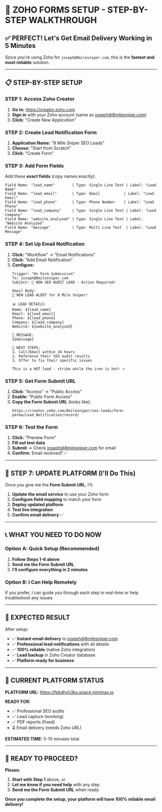 # 🚀 ZOHO FORMS SETUP - STEP-BY-STEP WALKTHROUGH

## ✅ PERFECT! Let's Get Email Delivery Working in 5 Minutes

Since you're using Zoho for `joseph@8milesniper.com`, this is the **fastest and most reliable** solution.

---

## 📋 STEP-BY-STEP SETUP

### **STEP 1: Access Zoho Creator**
1. **Go to:** https://creator.zoho.com
2. **Sign in** with your Zoho account (same as joseph@8milesniper.com)
3. **Click:** "Create New Application"

### **STEP 2: Create Lead Notification Form**
1. **Application Name:** "8 Mile Sniper SEO Leads"
2. **Choose:** "Start from Scratch"
3. **Click:** "Create Form"

### **STEP 3: Add Form Fields**
Add these **exact fields** (copy names exactly):

```
Field Name: "lead_name"        | Type: Single Line Text | Label: "Lead Name"
Field Name: "lead_email"       | Type: Email           | Label: "Lead Email"  
Field Name: "lead_phone"       | Type: Phone Number    | Label: "Lead Phone"
Field Name: "lead_company"     | Type: Single Line Text | Label: "Lead Company"
Field Name: "website_analyzed" | Type: Single Line Text | Label: "Website Analyzed"
Field Name: "message"          | Type: Multi Line Text  | Label: "Lead Message"
```

### **STEP 4: Set Up Email Notification**
1. **Click:** "Workflow" → "Email Notifications"
2. **Click:** "Add Email Notification"
3. **Configure:**
   ```
   Trigger: "On Form Submission"
   To: joseph@8milesniper.com
   Subject: 🎯 NEW SEO AUDIT LEAD - Action Required!
   
   Email Body:
   🚨 NEW LEAD ALERT for 8 Mile Sniper!
   
   📊 LEAD DETAILS:
   Name: ${lead_name}
   Email: ${lead_email}
   Phone: ${lead_phone}
   Company: ${lead_company}
   Website: ${website_analyzed}
   
   📝 MESSAGE:
   ${message}
   
   🎯 NEXT STEPS:
   1. Call/Email within 24 hours
   2. Reference their SEO audit results
   3. Offer to fix their specific issues
   
   This is a HOT lead - strike while the iron is hot! 🔥
   ```

### **STEP 5: Get Form Submit URL**
1. **Click:** "Access" → "Public Access"
2. **Enable:** "Public Form Access"
3. **Copy the Form Submit URL** (looks like):
   ```
   https://creator.zoho.com/8milesniper/seo-leads/form-perma/Lead_Notification/record/
   ```

### **STEP 6: Test the Form**
1. **Click:** "Preview Form"
2. **Fill out test data**
3. **Submit** → Check joseph@8milesniper.com for email
4. **Confirm:** Email received? ✅

---

## 🔧 STEP 7: UPDATE PLATFORM (I'll Do This)

Once you give me the **Form Submit URL**, I'll:

1. **Update the email service** to use your Zoho form
2. **Configure field mapping** to match your form
3. **Deploy updated platform**
4. **Test live integration**
5. **Confirm email delivery** ✅

---

## 📞 WHAT YOU NEED TO DO NOW

### **Option A: Quick Setup (Recommended)**
1. **Follow Steps 1-6 above**
2. **Send me the Form Submit URL**
3. **I'll configure everything in 2 minutes**

### **Option B: I Can Help Remotely**
If you prefer, I can guide you through each step in real-time or help troubleshoot any issues.

---

## 🎯 EXPECTED RESULT

After setup:
- ✅ **Instant email delivery** to joseph@8milesniper.com
- ✅ **Professional lead notifications** with all details
- ✅ **100% reliable** (native Zoho integration)
- ✅ **Lead backup** in Zoho Creator database
- ✅ **Platform ready for business** 

---

## 🚀 CURRENT PLATFORM STATUS

**PLATFORM URL:** https://fpkdhvh3ks.space.minimax.io

**READY FOR:**
- ✅ Professional SEO audits
- ✅ Lead capture (working)
- ✅ PDF reports (fixed)
- ⏳ Email delivery (needs Zoho URL)

**ESTIMATED TIME:** 5-10 minutes total

---

## 📧 READY TO PROCEED?

**Please:**
1. **Start with Step 1** above, or
2. **Let me know if you need help** with any step
3. **Send me the Form Submit URL** when ready

**Once you complete the setup, your platform will have 100% reliable email delivery!**
